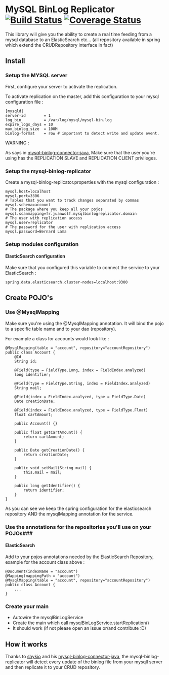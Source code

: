 # MySQL BinLog Replicator  [![Build Status](https://travis-ci.org/juanwolf/mysql-binlog-replicator.svg?branch=master)](https://travis-ci.org/juanwolf/mysql-binlog-replicator) [![Coverage Status](https://coveralls.io/repos/juanwolf/mysql-binlog-replicator/badge.svg?branch=master&service=github)](https://coveralls.io/github/juanwolf/mysql-binlog-replicator?branch=master)

This library will give you the ability to create a real time feeding from a mysql database to an ElasticSearch etc...
(all repository available in spring which extend the CRUDRepository interface in fact)

## Install ##

### Setup the MYSQL server ###

First, configure your server to activate the replication.

To activate replication on the master, add this configuration to your mysql configuration file :

    [mysqld]
    server-id        = 1
    log_bin          = /var/log/mysql/mysql-bin.log
    expire_logs_days = 10
    max_binlog_size  = 100M
    binlog-format    = row # important to detect write and update event.


WARNING :
 
 As says in [mysql-binlog-connector-java](https://github.com/shyiko/mysql-binlog-connector-java#tapping-into-mysql-replication-stream), 
 Make sure that the user you're using has the REPLICATION SLAVE and REPLICATION CLIENT privileges.

### Setup the mysql-binlog-replicator ###

Create a mysql-binlog-replicator.properties with the mysql configuration :
    
    
    mysql.host=localhost
    mysql.port=3306
    # Tables that you want to track changes separated by commas
    mysql.schema=account
    # The package where you keep all your pojos
    mysql.scanmapping=fr.juanwolf.mysqlbinlogreplicator.domain
    # The user with replication access
    mysql.user=replicator
    # The password for the user with replication access
    mysql.password=Bernard Lama
    
### Setup modules configuration ###

#### ElasticSearch configuration ####

Make sure that you configured this variable to connect the service to your ElasticSearch :
    
    spring.data.elasticsearch.cluster-nodes=localhost:9300
    
    
## Create POJO's ##

### Use @MysqlMapping ###

Make sure you're using the @MysqlMapping annotation. It will bind the pojo to a specific table name and to your dao (repository).

For example a class for accounts would look like :
 
    @MysqlMapping(table = "account", repository="accountRepository")
    public class Account {
        @Id
        String id;
    
        @Field(type = FieldType.Long, index = FieldIndex.analyzed)
        long identifier;
    
        @Field(type = FieldType.String, index = FieldIndex.analyzed)
        String mail;
    
        @Field(index = FieldIndex.analyzed, type = FieldType.Date)
        Date creationDate;
    
        @Field(index = FieldIndex.analyzed, type = FieldType.Float)
        float cartAmount;
    
        public Account() {}
    
        public float getCartAmount() {
            return cartAmount;
        }
    
        public Date getCreationDate() {
            return creationDate;
        }
    
        public void setMail(String mail) {
            this.mail = mail;
        }
    
        public long getIdentifier() {
            return identifier;
        }
    }

As you can see we keep the spring configuration for the elasticsearch repository AND the mysqlMapping annotation for the service.

### Use the annotations for the repositories you'll use on your POJOs###

#### ElasticSearch ####

Add to your pojos annotations needed by the ElasticSearch Repository, example for the account class above :

    @Document(indexName = "account")
    @Mapping(mappingPath = "account")
    @MysqlMapping(table = "account", repository="accountRepository")
    public class Account {
        ...
    }

### Create your main ###

- Autowire the mysqlBinLogService
- Create the main which call mysqlBinLogService.startReplication()
- It should work (if not please open an issue or/and contribute :D)
    
## How it works ##

Thanks to [shykio](https://github.com/shyiko) and his [mysql-binlog-connector-java](https://github.com/shyiko/mysql-binlog-connector-java), the mysql-binlog-replicator will detect every update of the binlog file from your mysqll server and then replicate it to your CRUD repository.
 
 
